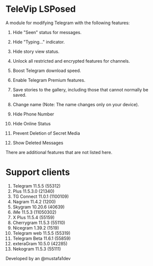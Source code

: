 # TeleVip LSPosed

A module for modifying Telegram with the following features:

1. Hide "Seen" status for messages.

2. Hide "Typing..." indicator.

3. Hide story view status.

4. Unlock all restricted and encrypted features for channels.

5. Boost Telegram download speed.

6. Enable Telegram Premium features.

7. Save stories to the gallery, including those that cannot normally be saved.

8. Change name (Note: The name changes only on your device).

9. Hide Phone Number

10. Hide Online Status

11. Prevent Deletion of Secret Media

12. Show Deleted Messages

There are additional features that are not listed here.

# Support clients
1. Telegram 11.5.5 (55312)
2. Plus 11.5.3.0 (21340)
3. TG Connect 11.0.1 (1100109)
4. Nagram 11.4.2 (1200)
5. Skygram 10.20.6 (40639)
6. iMe 11.5.3 (11050302)
7. X Plus 11.5.4 (55159)
8. Cherrygram 11.5.3 (55110)
9. Nicegram 1.39.2 (1519)
10. Telegram web 11.5.5 (55319)
11. Telegram Beta 11.6.1 (55859)
12. exteraGram 10.5.0 (42285)
13. Nekogram 11.5.3 (55111)

Developed by an @mustafa1dev
